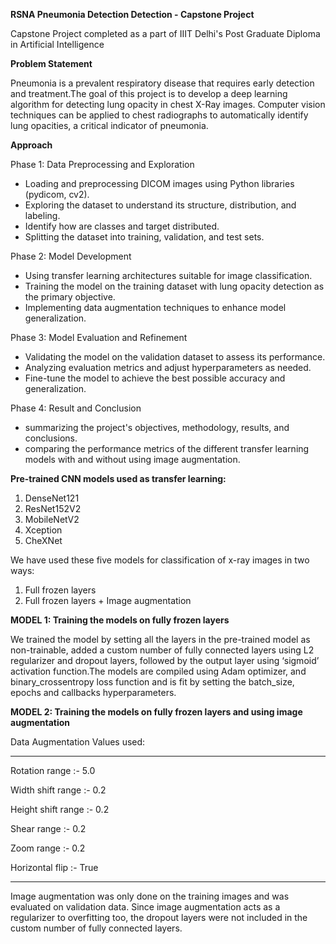 **RSNA Pneumonia Detection Detection - Capstone Project**

Capstone Project completed as a part of IIIT Delhi's Post Graduate Diploma in Artificial Intelligence


**Problem Statement**

Pneumonia is a prevalent respiratory disease that requires early detection and treatment.The goal of this project is to develop a deep learning algorithm for detecting lung opacity in chest X-Ray images. Computer vision techniques can be applied to chest radiographs to automatically identify lung opacities, a critical indicator of pneumonia.

**Approach**

Phase 1: Data Preprocessing and Exploration
-	Loading and preprocessing DICOM images using Python libraries (pydicom, cv2).
-	Exploring the dataset to understand its structure, distribution, and labeling.
-	Identify how are classes and target distributed.
-	Splitting the dataset into training, validation, and test sets.
	
Phase 2: Model Development
-	Using transfer learning architectures suitable for image classification.
-	Training the model on the training dataset with lung opacity detection as the primary objective.
-	Implementing data augmentation techniques to enhance model generalization.

Phase 3: Model Evaluation and Refinement
-	Validating the model on the validation dataset to assess its performance.
-	Analyzing evaluation metrics and adjust hyperparameters as needed.
-	Fine-tune the model to achieve the best possible accuracy and generalization.
  
Phase 4: Result and Conclusion
-	summarizing the project's objectives, methodology, results, and conclusions.
-	comparing the performance metrics of the different transfer learning models with and without using image augmentation.

**Pre-trained CNN models used as transfer learning:**
1. DenseNet121
2. ResNet152V2
3. MobileNetV2
4. Xception
5. CheXNet

We have used these five models for classification of x-ray images in two ways: 
1.	Full frozen layers
2.	Full frozen layers + Image augmentation


**MODEL 1: Training the models on fully frozen layers**

We trained the model by setting all the layers in the pre-trained model as non-trainable, added a custom number of fully connected layers using L2       regularizer and dropout layers, followed by the output layer using ‘sigmoid’ activation function.The models are compiled using Adam optimizer, and binary_crossentropy loss function and is fit by setting the batch_size, epochs and callbacks hyperparameters.

                                                                                                              
**MODEL 2: Training the models on fully frozen layers and using image augmentation**                                     

Data Augmentation Values used:

---------------------------

Rotation range :-	        5.0

Width shift range :-	0.2

Height shift range :-	0.2

Shear range :-	        0.2

Zoom range :-	        0.2

Horizontal flip :-	        True

----------------------------

Image augmentation was only done on the training images and was evaluated on validation data.
Since image augmentation acts as a regularizer to overfitting too, the dropout layers were not included in the custom number of fully connected layers.



